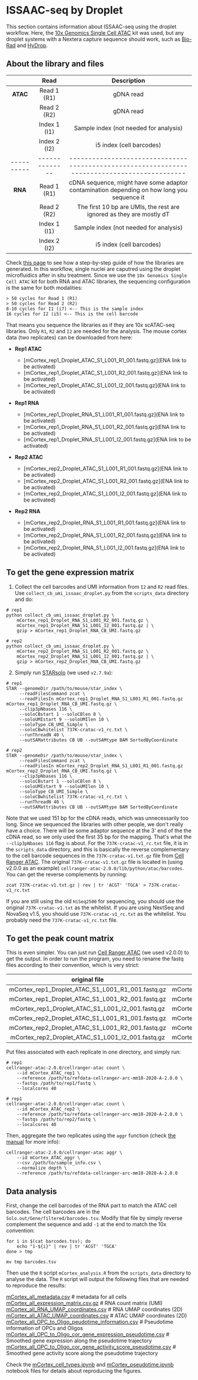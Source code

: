 # ISSAAC-seq by Droplet
This section contains information about ISSAAC-seq using the droplet workflow. Here, the [10x Genomics Single Cell ATAC](https://www.10xgenomics.com/products/single-cell-atac) kit was used, but any droplet systems with a Nextera capture sequence should work, such as [Bio-Rad](https://www.bio-rad.com/en-us/product/surecell-atac-seq-library-prep-kit?ID=PEXSR1MC1ORV) and [HyDrop](https://hydrop.aertslab.org/).

## About the library and files

|          |     Read     |                                         Description                                        |
|:--------:|:------------:|:------------------------------------------------------------------------------------------:|
| __ATAC__ |  Read 1 (R1) |                                          gDNA read                                         |
|          |  Read 2 (R2) |                                          gDNA read                                         |
|          | Index 1 (I1) |                           Sample index (not needed for analysis)                           |
|          | Index 2 (I2) |                                  i5 index (cell barcodes)                                  |
|----------|--------------|--------------------------------------------------------------------------------------------|
|  __RNA__ |  Read 1 (R1) | cDNA sequence, might have some adaptor contamination depending on how long you sequence it |
|          |  Read 2 (R2) |            The first 10 bp are UMIs, the rest are ignored as they are mostly dT            |
|          | Index 1 (I1) |                           Sample index (not needed for analysis)                           |
|          | Index 2 (I2) |                                  i5 index (cell barcodes)                                  |

Check [this page](https://teichlab.github.io/scg_lib_structs/methods_html/ISSAAC-seq.html#Droplet) to see how a step-by-step guide of how the libraries are generated. In this workflow, single nuclei are caputred using the droplet microfluidics after in situ treatment. Since we use the `10x Genomics Single Cell ATAC` kit for both RNA and ATAC libraries, the sequencing configuration is the same for both modalities:

```
> 50 cycles for Read 1 (R1)
> 50 cycles for Read 2 (R2)
8-10 cycles for I1 (i7) <-- This is the sample index
16 cycles for I2 (i5) <-- This is the cell barcode
```

That means you sequence the libraries as if they are 10x scATAC-seq libraries. Only `R1`, `R2` and `I2` are needed for the analysis. The mouse cortex data (two replicates) can be downloaded from here:

- __Rep1 ATAC__

  - [mCortex_rep1_Droplet_ATAC_S1_L001_R1_001.fastq.gz](ENA link to be activated)
  - [mCortex_rep1_Droplet_ATAC_S1_L001_R2_001.fastq.gz](ENA link to be activated)
  - [mCortex_rep1_Droplet_ATAC_S1_L001_I2_001.fastq.gz](ENA link to be activated)


- __Rep1 RNA__

  - [mCortex_rep1_Droplet_RNA_S1_L001_R1_001.fastq.gz](ENA link to be activated)
  - [mCortex_rep1_Droplet_RNA_S1_L001_R2_001.fastq.gz](ENA link to be activated)
  - [mCortex_rep1_Droplet_RNA_S1_L001_I2_001.fastq.gz](ENA link to be activated)


- __Rep2 ATAC__

  - [mCortex_rep2_Droplet_ATAC_S1_L001_R1_001.fastq.gz](ENA link to be activated)
  - [mCortex_rep2_Droplet_ATAC_S1_L001_R2_001.fastq.gz](ENA link to be activated)
  - [mCortex_rep2_Droplet_ATAC_S1_L001_I2_001.fastq.gz](ENA link to be activated)


- __Rep2 RNA__

  - [mCortex_rep2_Droplet_RNA_S1_L001_R1_001.fastq.gz](ENA link to be activated)
  - [mCortex_rep2_Droplet_RNA_S1_L001_R2_001.fastq.gz](ENA link to be activated)
  - [mCortex_rep2_Droplet_RNA_S1_L001_I2_001.fastq.gz](ENA link to be activated)

## To get the gene expression matrix

1. Collect the cell barcodes and UMI information from `I2` and `R2` read files. Use `collect_cb_umi_issaac_droplet.py` from the `scripts_data` directory and do:

```
# rep1
python collect_cb_umi_issaac_droplet.py \
    mCortex_rep1_Droplet_RNA_S1_L001_R2_001.fastq.gz \
    mCortex_rep1_Droplet_RNA_S1_L001_I2_001.fastq.gz | \
    gzip > mCortex_rep1_Droplet_RNA_CB_UMI.fastq.gz

# rep2
python collect_cb_umi_issaac_droplet.py \
    mCortex_rep2_Droplet_RNA_S1_L001_R2_001.fastq.gz \
    mCortex_rep2_Droplet_RNA_S1_L001_I2_001.fastq.gz | \
    gzip > mCortex_rep2_Droplet_RNA_CB_UMI.fastq.gz
```

2. Simply run [STARsolo](https://github.com/alexdobin/STAR/blob/master/docs/STARsolo.md) (we used `v2.7.9a`):


```
# rep1
STAR --genomeDir /path/to/mouse/star_index \
     --readFilesCommand zcat \
     --readFilesIn mCortex_rep1_Droplet_RNA_S1_L001_R1_001.fastq.gz mCortex_rep1_Droplet_RNA_CB_UMI.fastq.gz \
     --clip3pNbases 116 \
     --soloCBstart 1 --soloCBlen 8 \
     --soloUMIstart 9 --soloUMIlen 10 \
     --soloType CB_UMI_Simple \
     --soloCBwhitelist 737K-cratac-v1_rc.txt \
     --runThreadN 40 \
     --outSAMattributes CB UB --outSAMtype BAM SortedByCoordinate

# rep2
STAR --genomeDir /path/to/mouse/star_index \
     --readFilesCommand zcat \
     --readFilesIn mCortex_rep2_Droplet_RNA_S1_L001_R1_001.fastq.gz mCortex_rep2_Droplet_RNA_CB_UMI.fastq.gz \
     --clip3pNbases 116 \
     --soloCBstart 1 --soloCBlen 8 \
     --soloUMIstart 9 --soloUMIlen 10 \
     --soloType CB_UMI_Simple \
     --soloCBwhitelist 737K-cratac-v1_rc.txt \
     --runThreadN 40 \
     --outSAMattributes CB UB --outSAMtype BAM SortedByCoordinate
```

Note that we used 151 bp for the cDNA reads, which was unnecessarily too long. Since we sequenced the libraries with other people, we don't really have a choice. There will be some adaptor sequence at the 3' end of the the cDNA read, so we only used the first 35 bp for the mapping. That's what the `--clip3pNbases 116` flag is about. For the `737K-cratac-v1_rc.txt` file, it is in the `scripts_data` directory, and this is basically the reverse complementary to the cell barcode sequences in the `737K-cratac-v1.txt.gz` file from [Cell Ranger ATAC](https://support.10xgenomics.com/single-cell-atac/software/overview/welcome). The original `737K-cratac-v1.txt.gz` file is located in (using v2.0.0 as an example) `cellranger-atac-2.0.0/lib/python/atac/barcodes`. You can get the reverse complements by running:

```
zcat 737K-cratac-v1.txt.gz | rev | tr 'ACGT' 'TGCA' > 737K-cratac-v1_rc.txt
```

If you are still using the old `HiSeq2500` for sequencing, you should use the original `737K-cratac-v1.txt` as the whitelist. If you are using NextSeq and NovaSeq v1.5, you should use `737K-cratac-v1_rc.txt` as the whitelist. You probably need the `737K-cratac-v1_rc.txt` file.

## To get the peak count matrix

This is even simpler. You can just run [Cell Ranger ATAC](https://support.10xgenomics.com/single-cell-atac/software/overview/welcome) (we used v2.0.0) to get the output. In order to run the program, you need to rename the fastq files according to their convention, which is very strict:

|                   original file                   |                    renamed file                   |
|:-------------------------------------------------:|:-------------------------------------------------:|
| mCortex_rep1_Droplet_ATAC_S1_L001_R1_001.fastq.gz | mCortex_rep1_Droplet_ATAC_S1_L001_R1_001.fastq.gz |
| mCortex_rep1_Droplet_ATAC_S1_L001_R2_001.fastq.gz | mCortex_rep1_Droplet_ATAC_S1_L001_R3_001.fastq.gz |
| mCortex_rep1_Droplet_ATAC_S1_L001_I2_001.fastq.gz | mCortex_rep1_Droplet_ATAC_S1_L001_R2_001.fastq.gz |
| mCortex_rep2_Droplet_ATAC_S1_L001_R1_001.fastq.gz | mCortex_rep2_Droplet_ATAC_S1_L001_R1_001.fastq.gz |
| mCortex_rep2_Droplet_ATAC_S1_L001_R2_001.fastq.gz | mCortex_rep2_Droplet_ATAC_S1_L001_R3_001.fastq.gz |
| mCortex_rep2_Droplet_ATAC_S1_L001_I2_001.fastq.gz | mCortex_rep2_Droplet_ATAC_S1_L001_R2_001.fastq.gz |

Put files associated with each replicate in one directory, and simply run:

```
# rep1
cellranger-atac-2.0.0/cellranger-atac count \
    --id mCortex_ATAC_rep1 \
    --reference /path/to/refdata-cellranger-arc-mm10-2020-A-2.0.0 \
    --fastqs /path/to/rep1/fastq \
    --localcores 40
    
# rep1
cellranger-atac-2.0.0/cellranger-atac count \
    --id mCortex_ATAC_rep2 \
    --reference /path/to/refdata-cellranger-arc-mm10-2020-A-2.0.0 \
    --fastqs /path/to/rep2/fastq \
    --localcores 40
```

Then, aggregate the two replicates using the `aggr` function (check [the manual](https://support.10xgenomics.com/single-cell-atac/software/pipelines/latest/using/aggr) for more info):

```
cellranger-atac-2.0.0/cellranger-atac aggr \
    --id mCortex_ATAC_aggr \
    --csv /path/to/sample_info.csv \
    --normalize depth \
    --reference /path/to/refdata-cellranger-arc-mm10-2020-A-2.0.0
```

## Data analysis

First, change the cell barcodes of the RNA part to match the ATAC cell barcodes. The cell barcodes are in the `Solo.out/Gene/filtered/barcodes.tsv`. Modify that file by simply reverse complement the sequence and add `-1` at the end to match the 10x convention:

```
for i in $(cat barcodes.tsv); do
    echo "1-${i}" | rev | tr 'ACGT' 'TGCA'
done > tmp

mv tmp barcodes.tsv
```

Then use the `R` script `mCortex_analysis.R` from the `scripts_data` directory to analyse the data. The `R` script will output the following files that are needed to reproduce the results:

[mCortex_all_metadata.csv](https://github.com/dbrg77/ISSAAC-seq/scripts_data/mCortex_all_metadata.csv) # metadata for all cells  
[mCortex_all_expression_matrix.csv.gz](https://github.com/dbrg77/ISSAAC-seq/scripts_data/mCortex_all_expression_matrix.csv.gz) # RNA count matrix (UMI)  
[mCortex_all_RNA_UMAP_coordinates.csv](https://github.com/dbrg77/ISSAAC-seq/scripts_data/mCortex_all_RNA_UMAP_coordinates.csv) # RNA UMAP coordinates (2D)  
[mCortex_all_ATAC_UMAP_coordinates.csv](https://github.com/dbrg77/ISSAAC-seq/scripts_data/mCortex_all_ATAC_UMAP_coordinates.csv) # ATAC UMAP coordinates (2D)  
[mCortex_all_OPC_to_Oligo_peudotime_information.csv](https://github.com/dbrg77/ISSAAC-seq/scripts_data/mCortex_all_OPC_to_Oligo_peudotime_information.csv) # Pseudotime information of OPCs and Oligos  
[mCortex_all_OPC_to_Oligo_cor_gene_expression_pseudotime.csv](https://github.com/dbrg77/ISSAAC-seq/scripts_data/mCortex_all_OPC_to_Oligo_cor_gene_expression_pseudotime.csv) # Smoothed gene expression along the pseudotime trajectory  
[mCortex_all_OPC_to_Oligo_cor_gene_activity_score_pseudotime.csv](https://github.com/dbrg77/ISSAAC-seq/scripts_data/mCortex_all_OPC_to_Oligo_cor_gene_activity_score_pseudotime.csv) # Smoothed gene activity score along the pseudotime trajectory  

Check the [mCortex_cell_types.ipynb](https://nbviewer.org/github/dbrg77/ISSAAC-seq/blob/master/mCortex_cell_types.ipynb) and [mCortex_pseudotime.ipynb](https://nbviewer.org/github/dbrg77/ISSAAC-seq/blob/master/mCortex_pseudotime.ipynb) notebook files for details about reproducing the figures.

